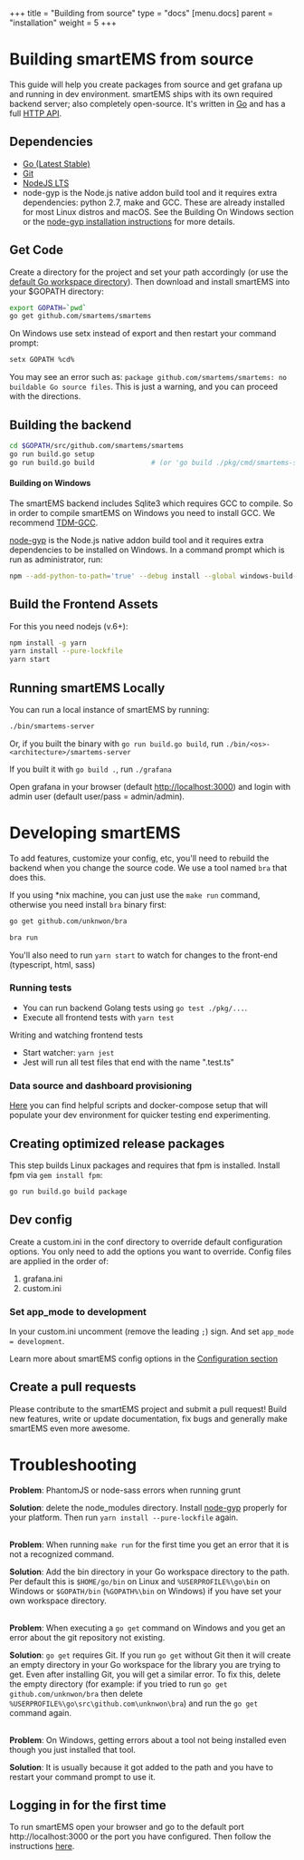 +++
title = "Building from source"
type = "docs"
[menu.docs]
parent = "installation"
weight = 5
+++

# Building smartEMS from source

This guide will help you create packages from source and get grafana up and running in
dev environment. smartEMS ships with its own required backend server; also completely open-source. It's written in [Go](http://golang.org) and has a full [HTTP API](/v2.1/reference/http_api/).

## Dependencies

- [Go (Latest Stable)](https://golang.org/dl/)
- [Git](https://git-scm.com/downloads)
- [NodeJS LTS](https://nodejs.org/download/)
- node-gyp is the Node.js native addon build tool and it requires extra dependencies: python 2.7, make and GCC. These are already installed for most Linux distros and macOS. See the Building On Windows section or the [node-gyp installation instructions](https://github.com/nodejs/node-gyp#installation) for more details.

## Get Code
Create a directory for the project and set your path accordingly (or use the [default Go workspace directory](https://golang.org/doc/code.html#GOPATH)). Then download and install smartEMS into your $GOPATH directory:

```bash
export GOPATH=`pwd`
go get github.com/smartems/smartems
```

On Windows use setx instead of export and then restart your command prompt:
```bash
setx GOPATH %cd%
```

You may see an error such as: `package github.com/smartems/smartems: no buildable Go source files`. This is just a warning, and you can proceed with the directions.

## Building the backend
```bash
cd $GOPATH/src/github.com/smartems/smartems
go run build.go setup
go run build.go build              # (or 'go build ./pkg/cmd/smartems-server')
```

#### Building on Windows

The smartEMS backend includes Sqlite3 which requires GCC to compile. So in order to compile smartEMS on Windows you need to install GCC. We recommend [TDM-GCC](http://tdm-gcc.tdragon.net/download).

[node-gyp](https://github.com/nodejs/node-gyp#installation) is the Node.js native addon build tool and it requires extra dependencies to be installed on Windows. In a command prompt which is run as administrator, run:

```bash
npm --add-python-to-path='true' --debug install --global windows-build-tools
```

## Build the Frontend Assets

For this you need nodejs (v.6+):

```bash
npm install -g yarn
yarn install --pure-lockfile
yarn start
```

## Running smartEMS Locally
You can run a local instance of smartEMS by running:

```bash
./bin/smartems-server
```
Or, if you built the binary with `go run build.go build`, run `./bin/<os>-<architecture>/smartems-server`

If you built it with `go build .`, run `./grafana`

Open grafana in your browser (default [http://localhost:3000](http://localhost:3000)) and login with admin user (default user/pass = admin/admin).

# Developing smartEMS

To add features, customize your config, etc, you'll need to rebuild the backend when you change the source code. We use a tool named `bra` that
does this.

If you using *nix machine, you can just use the `make run` command, otherwise you need install `bra` binary first:

```bash
go get github.com/unknwon/bra

bra run
```

You'll also need to run `yarn start` to watch for changes to the front-end (typescript, html, sass)

### Running tests

- You can run backend Golang tests using `go test ./pkg/...`.
- Execute all frontend tests with `yarn test`

Writing and watching frontend tests

- Start watcher: `yarn jest`
- Jest will run all test files that end with the name ".test.ts"


### Data source and dashboard provisioning

[Here](https://github.com/smartems/smartems/tree/master/devenv) you can find helpful scripts and docker-compose setup
that will populate your dev environment for quicker testing end experimenting.


## Creating optimized release packages

This step builds Linux packages and requires that fpm is installed. Install fpm via `gem install fpm`:

```bash
go run build.go build package
```

## Dev config

Create a custom.ini in the conf directory to override default configuration options.
You only need to add the options you want to override. Config files are applied in the order of:

1. grafana.ini
2. custom.ini

### Set app_mode to development

In your custom.ini uncomment (remove the leading `;`) sign. And set `app_mode = development`.

Learn more about smartEMS config options in the [Configuration section](/installation/configuration/)

## Create a pull requests
Please contribute to the smartEMS project and submit a pull request! Build new features, write or update documentation, fix bugs and generally make smartEMS even more awesome.

# Troubleshooting

**Problem**: PhantomJS or node-sass errors when running grunt

**Solution**: delete the node_modules directory. Install [node-gyp](https://github.com/nodejs/node-gyp#installation) properly for your platform. Then run `yarn install --pure-lockfile` again.
<br><br>

**Problem**: When running `make run` for the first time you get an error that it is not a recognized command.

**Solution**: Add the bin directory in your Go workspace directory to the path. Per default this is `$HOME/go/bin` on Linux and `%USERPROFILE%\go\bin` on Windows or `$GOPATH/bin` (`%GOPATH%\bin` on Windows) if you have set your own workspace directory.
<br><br>

**Problem**: When executing a `go get` command on Windows and you get an error about the git repository not existing.

**Solution**: `go get` requires Git. If you run `go get` without Git then it will create an empty directory in your Go workspace for the library you are trying to get. Even after installing Git, you will get a similar error. To fix this, delete the empty directory (for example: if you tried to run `go get github.com/unknwon/bra` then delete `%USERPROFILE%\go\src\github.com\unknwon\bra`) and run the `go get` command again.
<br><br>

**Problem**: On Windows, getting errors about a tool not being installed even though you just installed that tool.

**Solution**: It is usually because it got added to the path and you have to restart your command prompt to use it.

## Logging in for the first time

To run smartEMS open your browser and go to the default port http://localhost:3000 or the port you have configured.
Then follow the instructions [here](/guides/getting_started/).
